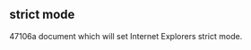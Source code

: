 <article><h2>strict mode</h2><time><span class="day">4</span><span class="month">7</span><span class="year">106</span></time>a document which will set Internet Explorers strict mode.</article>